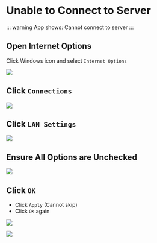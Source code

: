 # Unable to Connect to Server

::: warning App shows: Cannot connect to server
:::

## Open Internet Options

Click Windows icon and select <code>Internet Options</code>

![](https://bu.dusays.com/2024/11/09/672f087d387bd.webp)

## Click <code>Connections</code>

![](https://bu.dusays.com/2024/11/09/672f087d3104b.webp)

## Click <code>LAN Settings</code>

![](https://bu.dusays.com/2024/11/09/672f087d33e36.webp)

## Ensure All Options are Unchecked

![](https://bu.dusays.com/2024/11/09/672f087d3f7b2.webp)

## Click <code>OK</code>

- Click <code>Apply</code> (Cannot skip)
- Click <code>OK</code> again

![](https://bu.dusays.com/2024/11/09/672f087d2ca45.webp)

![](https://bu.dusays.com/2024/11/09/672f087d2c9f7.webp)
